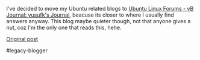 <!--
date: '2005-04-29'
published: true
slug: 2005-04-new-home-of-my-ubuntu-linux-related_29
time_to_read: 5
title: 'The new home of my Ubuntu Linux related blogs: yusufk&#39;s Journal'
-->

I've decided to move my Ubuntu related blogs to [Ubuntu Linux Forums - vB Journal: yusufk's Journal](http://ubuntuforums.org/journal.php?do=showjournal&j=39), beacuse its closer to where I usually find answers anyway. This blog maybe quieter though, not that anyone gives a nut, coz I'm the only one that reads this, hehe.

[Original post](https://ysfk.blogspot.com/2005/04/new-home-of-my-ubuntu-linux-related_29.html)

#legacy-blogger 